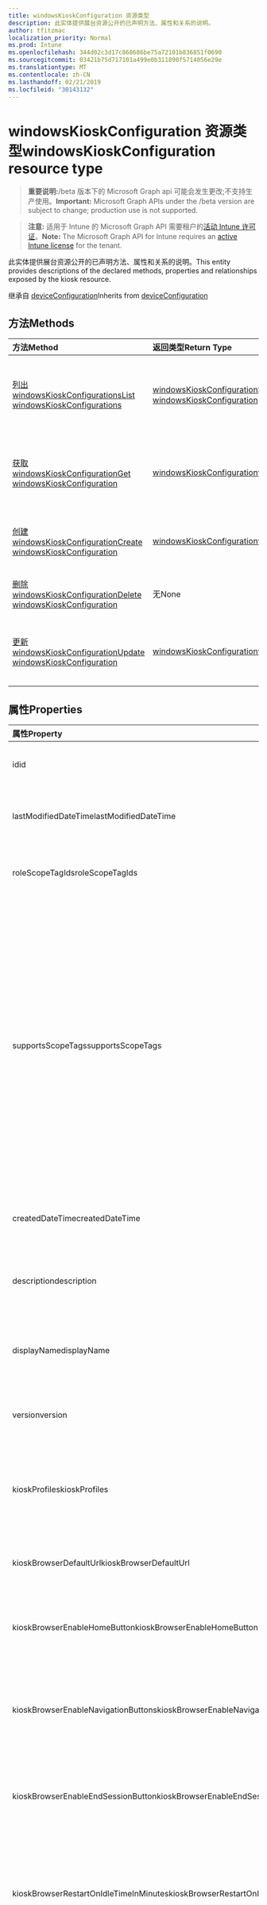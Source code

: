 ```yaml
---
title: windowsKioskConfiguration 资源类型
description: 此实体提供展台资源公开的已声明方法、属性和关系的说明。
author: tfitzmac
localization_priority: Normal
ms.prod: Intune
ms.openlocfilehash: 344d02c3d17c868686be75a72101b836851f0690
ms.sourcegitcommit: 03421b75d717101a499e0b311890f5714056e29e
ms.translationtype: MT
ms.contentlocale: zh-CN
ms.lasthandoff: 02/21/2019
ms.locfileid: "30143132"
---
```

# <a name="windowskioskconfiguration-resource-type"></a><span data-ttu-id="ae265-103">windowsKioskConfiguration 资源类型</span><span class="sxs-lookup"><span data-stu-id="ae265-103">windowsKioskConfiguration resource type</span></span>

> <span data-ttu-id="ae265-104">**重要说明:**/beta 版本下的 Microsoft Graph api 可能会发生更改;不支持生产使用。</span><span class="sxs-lookup"><span data-stu-id="ae265-104">**Important:** Microsoft Graph APIs under the /beta version are subject to change; production use is not supported.</span></span>

> <span data-ttu-id="ae265-105">**注意:** 适用于 Intune 的 Microsoft Graph API 需要租户的[活动 Intune 许可证](https://go.microsoft.com/fwlink/?linkid=839381)。</span><span class="sxs-lookup"><span data-stu-id="ae265-105">**Note:** The Microsoft Graph API for Intune requires an [active Intune license](https://go.microsoft.com/fwlink/?linkid=839381) for the tenant.</span></span>

<span data-ttu-id="ae265-106">此实体提供展台资源公开的已声明方法、属性和关系的说明。</span><span class="sxs-lookup"><span data-stu-id="ae265-106">This entity provides descriptions of the declared methods, properties and relationships exposed by the kiosk resource.</span></span>


<span data-ttu-id="ae265-107">继承自 [deviceConfiguration](../resources/intune-deviceconfig-deviceconfiguration.md)</span><span class="sxs-lookup"><span data-stu-id="ae265-107">Inherits from [deviceConfiguration](../resources/intune-deviceconfig-deviceconfiguration.md)</span></span>

## <a name="methods"></a><span data-ttu-id="ae265-108">方法</span><span class="sxs-lookup"><span data-stu-id="ae265-108">Methods</span></span>
|<span data-ttu-id="ae265-109">方法</span><span class="sxs-lookup"><span data-stu-id="ae265-109">Method</span></span>|<span data-ttu-id="ae265-110">返回类型</span><span class="sxs-lookup"><span data-stu-id="ae265-110">Return Type</span></span>|<span data-ttu-id="ae265-111">说明</span><span class="sxs-lookup"><span data-stu-id="ae265-111">Description</span></span>|
|:---|:---|:---|
|[<span data-ttu-id="ae265-112">列出 windowsKioskConfigurations</span><span class="sxs-lookup"><span data-stu-id="ae265-112">List windowsKioskConfigurations</span></span>](../api/intune-deviceconfig-windowskioskconfiguration-list.md)|<span data-ttu-id="ae265-113">[windowsKioskConfiguration](../resources/intune-deviceconfig-windowskioskconfiguration.md)集合</span><span class="sxs-lookup"><span data-stu-id="ae265-113">[windowsKioskConfiguration](../resources/intune-deviceconfig-windowskioskconfiguration.md) collection</span></span>|<span data-ttu-id="ae265-114">列出[windowsKioskConfiguration](../resources/intune-deviceconfig-windowskioskconfiguration.md)对象的属性和关系。</span><span class="sxs-lookup"><span data-stu-id="ae265-114">List properties and relationships of the [windowsKioskConfiguration](../resources/intune-deviceconfig-windowskioskconfiguration.md) objects.</span></span>|
|[<span data-ttu-id="ae265-115">获取 windowsKioskConfiguration</span><span class="sxs-lookup"><span data-stu-id="ae265-115">Get windowsKioskConfiguration</span></span>](../api/intune-deviceconfig-windowskioskconfiguration-get.md)|[<span data-ttu-id="ae265-116">windowsKioskConfiguration</span><span class="sxs-lookup"><span data-stu-id="ae265-116">windowsKioskConfiguration</span></span>](../resources/intune-deviceconfig-windowskioskconfiguration.md)|<span data-ttu-id="ae265-117">读取[windowsKioskConfiguration](../resources/intune-deviceconfig-windowskioskconfiguration.md)对象的属性和关系。</span><span class="sxs-lookup"><span data-stu-id="ae265-117">Read properties and relationships of the [windowsKioskConfiguration](../resources/intune-deviceconfig-windowskioskconfiguration.md) object.</span></span>|
|[<span data-ttu-id="ae265-118">创建 windowsKioskConfiguration</span><span class="sxs-lookup"><span data-stu-id="ae265-118">Create windowsKioskConfiguration</span></span>](../api/intune-deviceconfig-windowskioskconfiguration-create.md)|[<span data-ttu-id="ae265-119">windowsKioskConfiguration</span><span class="sxs-lookup"><span data-stu-id="ae265-119">windowsKioskConfiguration</span></span>](../resources/intune-deviceconfig-windowskioskconfiguration.md)|<span data-ttu-id="ae265-120">创建新的[windowsKioskConfiguration](../resources/intune-deviceconfig-windowskioskconfiguration.md)对象。</span><span class="sxs-lookup"><span data-stu-id="ae265-120">Create a new [windowsKioskConfiguration](../resources/intune-deviceconfig-windowskioskconfiguration.md) object.</span></span>|
|[<span data-ttu-id="ae265-121">删除 windowsKioskConfiguration</span><span class="sxs-lookup"><span data-stu-id="ae265-121">Delete windowsKioskConfiguration</span></span>](../api/intune-deviceconfig-windowskioskconfiguration-delete.md)|<span data-ttu-id="ae265-122">无</span><span class="sxs-lookup"><span data-stu-id="ae265-122">None</span></span>|<span data-ttu-id="ae265-123">删除[windowsKioskConfiguration](../resources/intune-deviceconfig-windowskioskconfiguration.md)。</span><span class="sxs-lookup"><span data-stu-id="ae265-123">Deletes a [windowsKioskConfiguration](../resources/intune-deviceconfig-windowskioskconfiguration.md).</span></span>|
|[<span data-ttu-id="ae265-124">更新 windowsKioskConfiguration</span><span class="sxs-lookup"><span data-stu-id="ae265-124">Update windowsKioskConfiguration</span></span>](../api/intune-deviceconfig-windowskioskconfiguration-update.md)|[<span data-ttu-id="ae265-125">windowsKioskConfiguration</span><span class="sxs-lookup"><span data-stu-id="ae265-125">windowsKioskConfiguration</span></span>](../resources/intune-deviceconfig-windowskioskconfiguration.md)|<span data-ttu-id="ae265-126">更新[windowsKioskConfiguration](../resources/intune-deviceconfig-windowskioskconfiguration.md)对象的属性。</span><span class="sxs-lookup"><span data-stu-id="ae265-126">Update the properties of a [windowsKioskConfiguration](../resources/intune-deviceconfig-windowskioskconfiguration.md) object.</span></span>|

## <a name="properties"></a><span data-ttu-id="ae265-127">属性</span><span class="sxs-lookup"><span data-stu-id="ae265-127">Properties</span></span>
|<span data-ttu-id="ae265-128">属性</span><span class="sxs-lookup"><span data-stu-id="ae265-128">Property</span></span>|<span data-ttu-id="ae265-129">类型</span><span class="sxs-lookup"><span data-stu-id="ae265-129">Type</span></span>|<span data-ttu-id="ae265-130">说明</span><span class="sxs-lookup"><span data-stu-id="ae265-130">Description</span></span>|
|:---|:---|:---|
|<span data-ttu-id="ae265-131">id</span><span class="sxs-lookup"><span data-stu-id="ae265-131">id</span></span>|<span data-ttu-id="ae265-132">String</span><span class="sxs-lookup"><span data-stu-id="ae265-132">String</span></span>|<span data-ttu-id="ae265-133">实体的键。</span><span class="sxs-lookup"><span data-stu-id="ae265-133">Key of the entity.</span></span> <span data-ttu-id="ae265-134">继承自 [deviceConfiguration](../resources/intune-deviceconfig-deviceconfiguration.md)</span><span class="sxs-lookup"><span data-stu-id="ae265-134">Inherited from [deviceConfiguration](../resources/intune-deviceconfig-deviceconfiguration.md)</span></span>|
|<span data-ttu-id="ae265-135">lastModifiedDateTime</span><span class="sxs-lookup"><span data-stu-id="ae265-135">lastModifiedDateTime</span></span>|<span data-ttu-id="ae265-136">DateTimeOffset</span><span class="sxs-lookup"><span data-stu-id="ae265-136">DateTimeOffset</span></span>|<span data-ttu-id="ae265-137">上次修改对象的日期/时间。</span><span class="sxs-lookup"><span data-stu-id="ae265-137">DateTime the object was last modified.</span></span> <span data-ttu-id="ae265-138">继承自 [deviceConfiguration](../resources/intune-deviceconfig-deviceconfiguration.md)</span><span class="sxs-lookup"><span data-stu-id="ae265-138">Inherited from [deviceConfiguration](../resources/intune-deviceconfig-deviceconfiguration.md)</span></span>|
|<span data-ttu-id="ae265-139">roleScopeTagIds</span><span class="sxs-lookup"><span data-stu-id="ae265-139">roleScopeTagIds</span></span>|<span data-ttu-id="ae265-140">String collection</span><span class="sxs-lookup"><span data-stu-id="ae265-140">String collection</span></span>|<span data-ttu-id="ae265-141">此实体实例的范围标记列表。</span><span class="sxs-lookup"><span data-stu-id="ae265-141">List of Scope Tags for this Entity instance.</span></span> <span data-ttu-id="ae265-142">继承自 [deviceConfiguration](../resources/intune-deviceconfig-deviceconfiguration.md)</span><span class="sxs-lookup"><span data-stu-id="ae265-142">Inherited from [deviceConfiguration](../resources/intune-deviceconfig-deviceconfiguration.md)</span></span>|
|<span data-ttu-id="ae265-143">supportsScopeTags</span><span class="sxs-lookup"><span data-stu-id="ae265-143">supportsScopeTags</span></span>|<span data-ttu-id="ae265-144">布尔</span><span class="sxs-lookup"><span data-stu-id="ae265-144">Boolean</span></span>|<span data-ttu-id="ae265-145">指示基础设备配置是否支持作用域标记的分配。</span><span class="sxs-lookup"><span data-stu-id="ae265-145">Indicates whether or not the underlying Device Configuration supports the assignment of scope tags.</span></span> <span data-ttu-id="ae265-146">如果此值为 false, 则不允许分配给 ScopeTags 属性, 并且实体将对作用域用户不可见。</span><span class="sxs-lookup"><span data-stu-id="ae265-146">Assigning to the ScopeTags property is not allowed when this value is false and entities will not be visible to scoped users.</span></span> <span data-ttu-id="ae265-147">这适用于在 Silverlight 中创建的旧版策略, 可以通过在 Azure 门户中删除并重新创建策略来解决此事件。</span><span class="sxs-lookup"><span data-stu-id="ae265-147">This occurs for Legacy policies created in Silverlight and can be resolved by deleting and recreating the policy in the Azure Portal.</span></span> <span data-ttu-id="ae265-148">此属性是只读的。</span><span class="sxs-lookup"><span data-stu-id="ae265-148">This property is read-only.</span></span> <span data-ttu-id="ae265-149">继承自 [deviceConfiguration](../resources/intune-deviceconfig-deviceconfiguration.md)</span><span class="sxs-lookup"><span data-stu-id="ae265-149">Inherited from [deviceConfiguration](../resources/intune-deviceconfig-deviceconfiguration.md)</span></span>|
|<span data-ttu-id="ae265-150">createdDateTime</span><span class="sxs-lookup"><span data-stu-id="ae265-150">createdDateTime</span></span>|<span data-ttu-id="ae265-151">DateTimeOffset</span><span class="sxs-lookup"><span data-stu-id="ae265-151">DateTimeOffset</span></span>|<span data-ttu-id="ae265-152">创建对象的日期/时间。</span><span class="sxs-lookup"><span data-stu-id="ae265-152">DateTime the object was created.</span></span> <span data-ttu-id="ae265-153">继承自 [deviceConfiguration](../resources/intune-deviceconfig-deviceconfiguration.md)</span><span class="sxs-lookup"><span data-stu-id="ae265-153">Inherited from [deviceConfiguration](../resources/intune-deviceconfig-deviceconfiguration.md)</span></span>|
|<span data-ttu-id="ae265-154">description</span><span class="sxs-lookup"><span data-stu-id="ae265-154">description</span></span>|<span data-ttu-id="ae265-155">String</span><span class="sxs-lookup"><span data-stu-id="ae265-155">String</span></span>|<span data-ttu-id="ae265-156">管理员提供的设备配置的说明。</span><span class="sxs-lookup"><span data-stu-id="ae265-156">Admin provided description of the Device Configuration.</span></span> <span data-ttu-id="ae265-157">继承自 [deviceConfiguration](../resources/intune-deviceconfig-deviceconfiguration.md)</span><span class="sxs-lookup"><span data-stu-id="ae265-157">Inherited from [deviceConfiguration](../resources/intune-deviceconfig-deviceconfiguration.md)</span></span>|
|<span data-ttu-id="ae265-158">displayName</span><span class="sxs-lookup"><span data-stu-id="ae265-158">displayName</span></span>|<span data-ttu-id="ae265-159">String</span><span class="sxs-lookup"><span data-stu-id="ae265-159">String</span></span>|<span data-ttu-id="ae265-160">管理员提供的设备配置的名称。</span><span class="sxs-lookup"><span data-stu-id="ae265-160">Admin provided name of the device configuration.</span></span> <span data-ttu-id="ae265-161">继承自 [deviceConfiguration](../resources/intune-deviceconfig-deviceconfiguration.md)</span><span class="sxs-lookup"><span data-stu-id="ae265-161">Inherited from [deviceConfiguration](../resources/intune-deviceconfig-deviceconfiguration.md)</span></span>|
|<span data-ttu-id="ae265-162">version</span><span class="sxs-lookup"><span data-stu-id="ae265-162">version</span></span>|<span data-ttu-id="ae265-163">Int32</span><span class="sxs-lookup"><span data-stu-id="ae265-163">Int32</span></span>|<span data-ttu-id="ae265-164">设备配置的版本。</span><span class="sxs-lookup"><span data-stu-id="ae265-164">Version of the device configuration.</span></span> <span data-ttu-id="ae265-165">继承自 [deviceConfiguration](../resources/intune-deviceconfig-deviceconfiguration.md)</span><span class="sxs-lookup"><span data-stu-id="ae265-165">Inherited from [deviceConfiguration](../resources/intune-deviceconfig-deviceconfiguration.md)</span></span>|
|<span data-ttu-id="ae265-166">kioskProfiles</span><span class="sxs-lookup"><span data-stu-id="ae265-166">kioskProfiles</span></span>|<span data-ttu-id="ae265-167">[windowsKioskProfile](../resources/intune-deviceconfig-windowskioskprofile.md)集合</span><span class="sxs-lookup"><span data-stu-id="ae265-167">[windowsKioskProfile](../resources/intune-deviceconfig-windowskioskprofile.md) collection</span></span>|<span data-ttu-id="ae265-168">此策略设置允许为展台配置定义展台配置文件的列表。</span><span class="sxs-lookup"><span data-stu-id="ae265-168">This policy setting allows to define a list of Kiosk profiles for a Kiosk configuration.</span></span> <span data-ttu-id="ae265-169">此集合最多可包含3个元素。</span><span class="sxs-lookup"><span data-stu-id="ae265-169">This collection can contain a maximum of 3 elements.</span></span>|
|<span data-ttu-id="ae265-170">kioskBrowserDefaultUrl</span><span class="sxs-lookup"><span data-stu-id="ae265-170">kioskBrowserDefaultUrl</span></span>|<span data-ttu-id="ae265-171">字符串</span><span class="sxs-lookup"><span data-stu-id="ae265-171">String</span></span>|<span data-ttu-id="ae265-172">指定浏览器在启动时应导航到的默认 URL。</span><span class="sxs-lookup"><span data-stu-id="ae265-172">Specify the default URL the browser should navigate to on launch.</span></span>|
|<span data-ttu-id="ae265-173">kioskBrowserEnableHomeButton</span><span class="sxs-lookup"><span data-stu-id="ae265-173">kioskBrowserEnableHomeButton</span></span>|<span data-ttu-id="ae265-174">布尔</span><span class="sxs-lookup"><span data-stu-id="ae265-174">Boolean</span></span>|<span data-ttu-id="ae265-175">启用展台浏览器的 "主页" 按钮。</span><span class="sxs-lookup"><span data-stu-id="ae265-175">Enable the kiosk browser's home button.</span></span> <span data-ttu-id="ae265-176">默认情况下, "主页" 按钮处于禁用状态。</span><span class="sxs-lookup"><span data-stu-id="ae265-176">By default, the home button is disabled.</span></span>|
|<span data-ttu-id="ae265-177">kioskBrowserEnableNavigationButtons</span><span class="sxs-lookup"><span data-stu-id="ae265-177">kioskBrowserEnableNavigationButtons</span></span>|<span data-ttu-id="ae265-178">布尔</span><span class="sxs-lookup"><span data-stu-id="ae265-178">Boolean</span></span>|<span data-ttu-id="ae265-179">启用展台浏览器的导航按钮 (前进/后退)。</span><span class="sxs-lookup"><span data-stu-id="ae265-179">Enable the kiosk browser's navigation buttons(forward/back).</span></span> <span data-ttu-id="ae265-180">默认情况下, 导航按钮处于禁用状态。</span><span class="sxs-lookup"><span data-stu-id="ae265-180">By default, the navigation buttons are disabled.</span></span>|
|<span data-ttu-id="ae265-181">kioskBrowserEnableEndSessionButton</span><span class="sxs-lookup"><span data-stu-id="ae265-181">kioskBrowserEnableEndSessionButton</span></span>|<span data-ttu-id="ae265-182">布尔</span><span class="sxs-lookup"><span data-stu-id="ae265-182">Boolean</span></span>|<span data-ttu-id="ae265-183">启用展台浏览器的结束会话按钮。</span><span class="sxs-lookup"><span data-stu-id="ae265-183">Enable the kiosk browser's end session button.</span></span> <span data-ttu-id="ae265-184">默认情况下, "结束会话" 按钮处于禁用状态。</span><span class="sxs-lookup"><span data-stu-id="ae265-184">By default, the end session button is disabled.</span></span>|
|<span data-ttu-id="ae265-185">kioskBrowserRestartOnIdleTimeInMinutes</span><span class="sxs-lookup"><span data-stu-id="ae265-185">kioskBrowserRestartOnIdleTimeInMinutes</span></span>|<span data-ttu-id="ae265-186">Int32</span><span class="sxs-lookup"><span data-stu-id="ae265-186">Int32</span></span>|<span data-ttu-id="ae265-187">指定在展台浏览器以全新状态重新启动之前会话处于空闲状态的分钟数。</span><span class="sxs-lookup"><span data-stu-id="ae265-187">Specify the number of minutes the session is idle until the kiosk browser restarts in a fresh state.</span></span>  <span data-ttu-id="ae265-188">有效值为1-1440。</span><span class="sxs-lookup"><span data-stu-id="ae265-188">Valid values are 1-1440.</span></span> <span data-ttu-id="ae265-189">有效值为1至1440</span><span class="sxs-lookup"><span data-stu-id="ae265-189">Valid values 1 to 1440</span></span>|
|<span data-ttu-id="ae265-190">kioskBrowserBlockedURLs</span><span class="sxs-lookup"><span data-stu-id="ae265-190">kioskBrowserBlockedURLs</span></span>|<span data-ttu-id="ae265-191">String collection</span><span class="sxs-lookup"><span data-stu-id="ae265-191">String collection</span></span>|<span data-ttu-id="ae265-192">指定展台浏览器不应导航到的 url</span><span class="sxs-lookup"><span data-stu-id="ae265-192">Specify URLs that the kiosk browsers should not navigate to</span></span>|
|<span data-ttu-id="ae265-193">kioskBrowserBlockedUrlExceptions</span><span class="sxs-lookup"><span data-stu-id="ae265-193">kioskBrowserBlockedUrlExceptions</span></span>|<span data-ttu-id="ae265-194">String collection</span><span class="sxs-lookup"><span data-stu-id="ae265-194">String collection</span></span>|<span data-ttu-id="ae265-195">指定展台浏览器允许其导航到的 url</span><span class="sxs-lookup"><span data-stu-id="ae265-195">Specify URLs that the kiosk browser is allowed to navigate to</span></span>|
|<span data-ttu-id="ae265-196">edgeKioskEnablePublicBrowsing</span><span class="sxs-lookup"><span data-stu-id="ae265-196">edgeKioskEnablePublicBrowsing</span></span>|<span data-ttu-id="ae265-197">布尔</span><span class="sxs-lookup"><span data-stu-id="ae265-197">Boolean</span></span>|<span data-ttu-id="ae265-198">为 Microsoft Edge 浏览器启用公共浏览展台模式。</span><span class="sxs-lookup"><span data-stu-id="ae265-198">Enable public browsing kiosk mode for the Microsoft Edge browser.</span></span> <span data-ttu-id="ae265-199">默认值为 false。</span><span class="sxs-lookup"><span data-stu-id="ae265-199">The Default is false.</span></span>|
|<span data-ttu-id="ae265-200">edgeKioskResetAfterIdleTimeInMinutes</span><span class="sxs-lookup"><span data-stu-id="ae265-200">edgeKioskResetAfterIdleTimeInMinutes</span></span>|<span data-ttu-id="ae265-201">Int32</span><span class="sxs-lookup"><span data-stu-id="ae265-201">Int32</span></span>|<span data-ttu-id="ae265-202">指定在 Microsoft Edge 展台重置前的上次用户活动的时间 (以分钟为单位)。</span><span class="sxs-lookup"><span data-stu-id="ae265-202">Specifies the time in minutes from the last user activity before Microsoft Edge kiosk resets.</span></span>  <span data-ttu-id="ae265-203">有效值为0-1440。</span><span class="sxs-lookup"><span data-stu-id="ae265-203">Valid values are 0-1440.</span></span> <span data-ttu-id="ae265-204">默认值为 5。</span><span class="sxs-lookup"><span data-stu-id="ae265-204">The default is 5.</span></span> <span data-ttu-id="ae265-205">0表示不重置。</span><span class="sxs-lookup"><span data-stu-id="ae265-205">0 indicates no reset.</span></span> <span data-ttu-id="ae265-206">有效值为0至1440</span><span class="sxs-lookup"><span data-stu-id="ae265-206">Valid values 0 to 1440</span></span>|

## <a name="relationships"></a><span data-ttu-id="ae265-207">关系</span><span class="sxs-lookup"><span data-stu-id="ae265-207">Relationships</span></span>
|<span data-ttu-id="ae265-208">关系</span><span class="sxs-lookup"><span data-stu-id="ae265-208">Relationship</span></span>|<span data-ttu-id="ae265-209">类型</span><span class="sxs-lookup"><span data-stu-id="ae265-209">Type</span></span>|<span data-ttu-id="ae265-210">说明</span><span class="sxs-lookup"><span data-stu-id="ae265-210">Description</span></span>|
|:---|:---|:---|
|<span data-ttu-id="ae265-211">groupAssignments</span><span class="sxs-lookup"><span data-stu-id="ae265-211">groupAssignments</span></span>|<span data-ttu-id="ae265-212">[deviceConfigurationGroupAssignment](../resources/intune-deviceconfig-deviceconfigurationgroupassignment.md)集合</span><span class="sxs-lookup"><span data-stu-id="ae265-212">[deviceConfigurationGroupAssignment](../resources/intune-deviceconfig-deviceconfigurationgroupassignment.md) collection</span></span>|<span data-ttu-id="ae265-213">设备配置文件的组分配列表。</span><span class="sxs-lookup"><span data-stu-id="ae265-213">The list of group assignments for the device configuration profile.</span></span> <span data-ttu-id="ae265-214">继承自 [deviceConfiguration](../resources/intune-deviceconfig-deviceconfiguration.md)</span><span class="sxs-lookup"><span data-stu-id="ae265-214">Inherited from [deviceConfiguration](../resources/intune-deviceconfig-deviceconfiguration.md)</span></span>|
|<span data-ttu-id="ae265-215">assignments</span><span class="sxs-lookup"><span data-stu-id="ae265-215">assignments</span></span>|<span data-ttu-id="ae265-216">[deviceConfigurationAssignment](../resources/intune-deviceconfig-deviceconfigurationassignment.md) 集合</span><span class="sxs-lookup"><span data-stu-id="ae265-216">[deviceConfigurationAssignment](../resources/intune-deviceconfig-deviceconfigurationassignment.md) collection</span></span>|<span data-ttu-id="ae265-217">设备配置文件的分配列表。</span><span class="sxs-lookup"><span data-stu-id="ae265-217">The list of assignments for the device configuration profile.</span></span> <span data-ttu-id="ae265-218">继承自 [deviceConfiguration](../resources/intune-deviceconfig-deviceconfiguration.md)</span><span class="sxs-lookup"><span data-stu-id="ae265-218">Inherited from [deviceConfiguration](../resources/intune-deviceconfig-deviceconfiguration.md)</span></span>|
|<span data-ttu-id="ae265-219">deviceStatuses</span><span class="sxs-lookup"><span data-stu-id="ae265-219">deviceStatuses</span></span>|<span data-ttu-id="ae265-220">[deviceConfigurationDeviceStatus](../resources/intune-deviceconfig-deviceconfigurationdevicestatus.md) 集合</span><span class="sxs-lookup"><span data-stu-id="ae265-220">[deviceConfigurationDeviceStatus](../resources/intune-deviceconfig-deviceconfigurationdevicestatus.md) collection</span></span>|<span data-ttu-id="ae265-221">按设备的设备配置安装状态。</span><span class="sxs-lookup"><span data-stu-id="ae265-221">Device configuration installation status by device.</span></span> <span data-ttu-id="ae265-222">继承自 [deviceConfiguration](../resources/intune-deviceconfig-deviceconfiguration.md)</span><span class="sxs-lookup"><span data-stu-id="ae265-222">Inherited from [deviceConfiguration](../resources/intune-deviceconfig-deviceconfiguration.md)</span></span>|
|<span data-ttu-id="ae265-223">userStatuses</span><span class="sxs-lookup"><span data-stu-id="ae265-223">userStatuses</span></span>|<span data-ttu-id="ae265-224">[deviceConfigurationUserStatus](../resources/intune-deviceconfig-deviceconfigurationuserstatus.md) 集合</span><span class="sxs-lookup"><span data-stu-id="ae265-224">[deviceConfigurationUserStatus](../resources/intune-deviceconfig-deviceconfigurationuserstatus.md) collection</span></span>|<span data-ttu-id="ae265-225">按用户的设备配置安装状态。</span><span class="sxs-lookup"><span data-stu-id="ae265-225">Device configuration installation status by user.</span></span> <span data-ttu-id="ae265-226">继承自 [deviceConfiguration](../resources/intune-deviceconfig-deviceconfiguration.md)</span><span class="sxs-lookup"><span data-stu-id="ae265-226">Inherited from [deviceConfiguration](../resources/intune-deviceconfig-deviceconfiguration.md)</span></span>|
|<span data-ttu-id="ae265-227">deviceStatusOverview</span><span class="sxs-lookup"><span data-stu-id="ae265-227">deviceStatusOverview</span></span>|[<span data-ttu-id="ae265-228">deviceConfigurationDeviceOverview</span><span class="sxs-lookup"><span data-stu-id="ae265-228">deviceConfigurationDeviceOverview</span></span>](../resources/intune-deviceconfig-deviceconfigurationdeviceoverview.md)|<span data-ttu-id="ae265-229">设备配置设备状态概述 继承自 [deviceConfiguration](../resources/intune-deviceconfig-deviceconfiguration.md)</span><span class="sxs-lookup"><span data-stu-id="ae265-229">Device Configuration devices status overview Inherited from [deviceConfiguration](../resources/intune-deviceconfig-deviceconfiguration.md)</span></span>|
|<span data-ttu-id="ae265-230">userStatusOverview</span><span class="sxs-lookup"><span data-stu-id="ae265-230">userStatusOverview</span></span>|[<span data-ttu-id="ae265-231">deviceConfigurationUserOverview</span><span class="sxs-lookup"><span data-stu-id="ae265-231">deviceConfigurationUserOverview</span></span>](../resources/intune-deviceconfig-deviceconfigurationuseroverview.md)|<span data-ttu-id="ae265-232">设备配置用户状态概述 继承自 [deviceConfiguration](../resources/intune-deviceconfig-deviceconfiguration.md)</span><span class="sxs-lookup"><span data-stu-id="ae265-232">Device Configuration users status overview Inherited from [deviceConfiguration](../resources/intune-deviceconfig-deviceconfiguration.md)</span></span>|
|<span data-ttu-id="ae265-233">deviceSettingStateSummaries</span><span class="sxs-lookup"><span data-stu-id="ae265-233">deviceSettingStateSummaries</span></span>|<span data-ttu-id="ae265-234">[settingStateDeviceSummary](../resources/intune-deviceconfig-settingstatedevicesummary.md) 集合</span><span class="sxs-lookup"><span data-stu-id="ae265-234">[settingStateDeviceSummary](../resources/intune-deviceconfig-settingstatedevicesummary.md) collection</span></span>|<span data-ttu-id="ae265-235">设备配置设置状态设备摘要 继承自 [deviceConfiguration](../resources/intune-deviceconfig-deviceconfiguration.md)</span><span class="sxs-lookup"><span data-stu-id="ae265-235">Device Configuration Setting State Device Summary Inherited from [deviceConfiguration](../resources/intune-deviceconfig-deviceconfiguration.md)</span></span>|

## <a name="json-representation"></a><span data-ttu-id="ae265-236">JSON 表示形式</span><span class="sxs-lookup"><span data-stu-id="ae265-236">JSON Representation</span></span>
<span data-ttu-id="ae265-237">下面是资源的 JSON 表示形式。</span><span class="sxs-lookup"><span data-stu-id="ae265-237">Here is a JSON representation of the resource.</span></span>
<!-- {
  "blockType": "resource",
  "keyProperty": "id",
  "@odata.type": "microsoft.graph.windowsKioskConfiguration"
}
-->
``` json
{
  "@odata.type": "#microsoft.graph.windowsKioskConfiguration",
  "id": "String (identifier)",
  "lastModifiedDateTime": "String (timestamp)",
  "roleScopeTagIds": [
    "String"
  ],
  "supportsScopeTags": true,
  "createdDateTime": "String (timestamp)",
  "description": "String",
  "displayName": "String",
  "version": 1024,
  "kioskProfiles": [
    {
      "@odata.type": "microsoft.graph.windowsKioskProfile",
      "profileId": "String",
      "profileName": "String",
      "appConfiguration": {
        "@odata.type": "microsoft.graph.windowsKioskMultipleApps",
        "apps": [
          {
            "@odata.type": "microsoft.graph.windowsKioskUWPApp",
            "startLayoutTileSize": "String",
            "name": "String",
            "appType": "String",
            "appUserModelId": "String",
            "appId": "String",
            "containedAppId": "String"
          }
        ],
        "showTaskBar": true,
        "disallowDesktopApps": true,
        "startMenuLayoutXml": "binary"
      },
      "userAccountsConfiguration": [
        {
          "@odata.type": "microsoft.graph.windowsKioskVisitor"
        }
      ]
    }
  ],
  "kioskBrowserDefaultUrl": "String",
  "kioskBrowserEnableHomeButton": true,
  "kioskBrowserEnableNavigationButtons": true,
  "kioskBrowserEnableEndSessionButton": true,
  "kioskBrowserRestartOnIdleTimeInMinutes": 1024,
  "kioskBrowserBlockedURLs": [
    "String"
  ],
  "kioskBrowserBlockedUrlExceptions": [
    "String"
  ],
  "edgeKioskEnablePublicBrowsing": true,
  "edgeKioskResetAfterIdleTimeInMinutes": 1024
}
```




